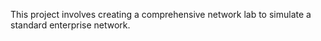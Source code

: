 This project involves creating a comprehensive network lab to simulate a standard enterprise network.
